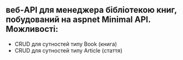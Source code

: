 ## веб-API для менеджера бібліотекою книг, побудований на aspnet Minimal API. Можливості:
- CRUD для сутностей типу Book (книга)
- CRUD для сутностей типу Article (стаття)
